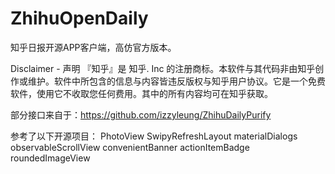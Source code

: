 # ZhihuOpenDaily
知乎日报开源APP客户端，高仿官方版本。

Disclaimer - 声明
『知乎』是 知乎. Inc 的注册商标。本软件与其代码非由知乎创作或维护。软件中所包含的信息与内容皆违反版权与知乎用户协议。它是一个免费软件，使用它不收取您任何费用。其中的所有内容均可在知乎获取。

部分接口来自于：https://github.com/izzyleung/ZhihuDailyPurify

参考了以下开源项目：
  PhotoView
  SwipyRefreshLayout
  materialDialogs
  observableScrollView
  convenientBanner
  actionItemBadge
  roundedImageView
  
